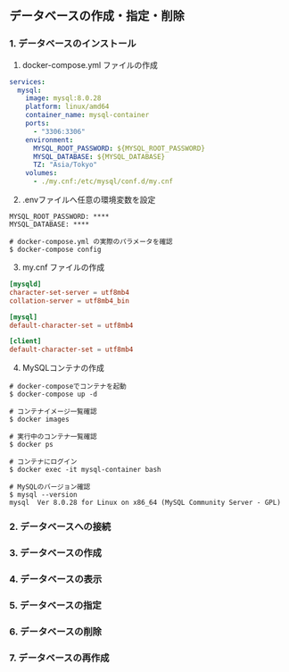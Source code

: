 ## データベースの作成・指定・削除

### 1. データベースのインストール

1. docker-compose.yml ファイルの作成
```yml
services:
  mysql:
    image: mysql:8.0.28
    platform: linux/amd64
    container_name: mysql-container
    ports:
      - "3306:3306"
    environment:
      MYSQL_ROOT_PASSWORD: ${MYSQL_ROOT_PASSWORD}
      MYSQL_DATABASE: ${MYSQL_DATABASE}
      TZ: "Asia/Tokyo"
    volumes:
      - ./my.cnf:/etc/mysql/conf.d/my.cnf
```

2. .envファイルへ任意の環境変数を設定
```env
MYSQL_ROOT_PASSWORD: ****
MYSQL_DATABASE: ****
```

```console
# docker-compose.yml の実際のパラメータを確認
$ docker-compose config
```

3. my.cnf ファイルの作成
```cnf
[mysqld]
character-set-server = utf8mb4
collation-server = utf8mb4_bin

[mysql]
default-character-set = utf8mb4

[client]
default-character-set = utf8mb4
```

4. MySQLコンテナの作成
```console
# docker-composeでコンテナを起動
$ docker-compose up -d

# コンテナイメージ一覧確認
$ docker images

# 実行中のコンテナ一覧確認
$ docker ps

# コンテナにログイン
$ docker exec -it mysql-container bash

# MySQLのバージョン確認
$ mysql --version
mysql  Ver 8.0.28 for Linux on x86_64 (MySQL Community Server - GPL)
```

### 2. データベースへの接続


### 3. データベースの作成


### 4. データベースの表示


### 5. データベースの指定


### 6. データベースの削除


### 7. データベースの再作成



